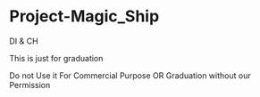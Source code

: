 # Project-Magic_Ship
DI &amp; CH

This is just for graduation

Do not Use it For Commercial Purpose OR Graduation without our Permission
